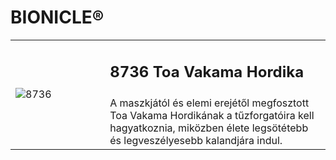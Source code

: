 # BIONICLE®

<table>
<tr>
<td rowspan="2" width="30%"><img alt="8736" src="https://www.lego.com/cdn/cs/catalog/assets/bltd12b5c865e46dc94/1/8736_box_in.png"></td>
<td><h2>8736 Toa Vakama Hordika</h2></td>
</tr>
<tr>
<td>
A maszkjától és elemi erejétől megfosztott Toa Vakama Hordikának a tűzforgatóira kell hagyatkoznia, miközben élete legsötétebb és legveszélyesebb kalandjára indul.
</td>
</tr>
</table>
